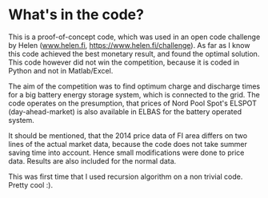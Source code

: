 # What's in the code?

This is a proof-of-concept code, which was used in an open code challenge by Helen (www.helen.fi, https://www.helen.fi/challenge). As far as I know this code achieved the best monetary result, and found the optimal solution. This code however did not win the competition, because it is coded in Python and not in Matlab/Excel.

The aim of the competition was to find optimum charge and discharge times for a big battery energy storage system, which is connected to the grid. The code operates on the presumption, that prices of Nord Pool Spot's ELSPOT (day-ahead-market) is also available in ELBAS for the battery operated system.

It should be mentioned, that the 2014 price data of FI area differs on two lines of the actual market data, because the code does not take summer saving time into account. Hence small modifications were done to price data. Results are also included for the normal data.

This was first time that I used recursion algorithm on a non trivial code. Pretty cool :).

